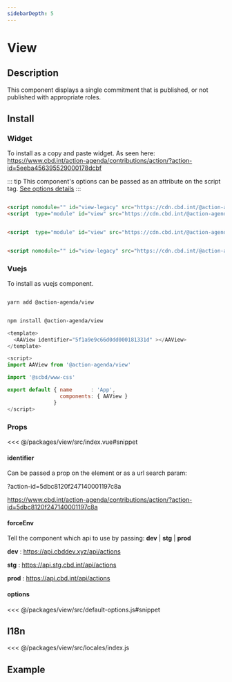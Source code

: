 ```yaml
---
sidebarDepth: 5
---
```

# View

## Description
This component displays a single commitment that is published, or not published with appropriate roles.

## Install

### Widget
To install as a copy and paste widget. As seen here:  <a href="https://www.cbd.int/action-agenda/contributions/action/?action-id=5eeba456395529000178dcbf" rel="noopener noreferrer" target="_blank"> <OutboundLink/> https://www.cbd.int/action-agenda/contributions/action/?action-id=5eeba456395529000178dcbf  </a>

::: tip
This component's options can be passed as an attribute on the script tag. [See options details](/components/view/#options)
:::

<code-group>
<code-block title="MODERN">

```html

<script nomodule="" id="view-legacy" src="https://cdn.cbd.int/@action-agenda/view@~1.0.0/dist/widget/index.umd.min.js"></script>
<script  type="module" id="view" src="https://cdn.cbd.int/@action-agenda/view@~1.0.0/dist/widget/index.min.js"></script> 


```
</code-block>

<code-block title="MODULE">

```html

<script  type="module" id="view" src="https://cdn.cbd.int/@action-agenda/view@~1.0.0/dist/widget/index.min.js"></script> 


```
</code-block>

<code-block title="UMD">

```html

<script nomodule="" id="view-legacy" src="https://cdn.cbd.int/@action-agenda/view@~1.0.0/dist/widget/index.umd.min.js"></script>

```
</code-block>
</code-group>


### Vuejs
To install as vuejs component.

<code-group>
<code-block title="YARN">

```bash

yarn add @action-agenda/view

```
</code-block>

<code-block title="NPM">

```bash

npm install @action-agenda/view

```
</code-block>
</code-group>


```js
<template>
  <AAView identifier="5f1a9e9c66d0dd000181331d" ></AAView>
</template>

<script>
import AAView from '@action-agenda/view'

import '@scbd/www-css'

export default { name      : 'App',
                 components: { AAView } 
               }
</script>

```
### Props

<<< @/packages/view/src/index.vue#snippet


#### identifier
Can be passed a prop on the element or as a url search param:

?action-id=5dbc8120f247140001197c8a

<a href="https://www.cbd.int/action-agenda/contributions/action/?action-id=5dbc8120f247140001197c8a" rel="noopener noreferrer" target="_blank"> <OutboundLink/> https://www.cbd.int/action-agenda/contributions/action/?action-id=5dbc8120f247140001197c8a</a>


#### forceEnv
Tell the component which api to use by passing: **dev** | **stg** | **prod**

  **dev** : https://api.cbddev.xyz/api/actions
  
  **stg** : https://api.stg.cbd.int/api/actions
  
  **prod** : https://api.cbd.int/api/actions


#### options

<<< @/packages/view/src/default-options.js#snippet

## I18n

<<< @/packages/view/src/locales/index.js

## Example

<template>
<div id="example-data" class="position-relative p-5 example" >
    <div class="article-container p-3">
      <article >
        <component identifier="5f1a9e9c66d0dd000181331d" v-if="dynamicComponent" :is="dynamicComponent"></component>
      </article>
    </div>
</div>
</template>

<script>
import '../../docs/style.css'

export default {
  methods: {getExamp},
  data() {
    return {
      dynamicComponent: null,
      exampleData: null,
      exampleHeader: null
    }
  },

  mounted () {
    import('./src/index.js').then(module => {
      this.dynamicComponent = module.default
      this.getExamp()
    })
  },
  destroyed(){
    this.exampleHeader.parentNode.removeChild(this.exampleHeader)
    this.exampleData.parentNode.removeChild(this.exampleData)
  }
}

function getExamp(){

  const test = document.getElementsByTagName('main')[0].lastElementChild.id

  if(test === 'example-data') return

    this.exampleHeader = document.getElementById('example')
    this.exampleData   = document.getElementById('example-data')

  this.exampleHeader.parentNode.removeChild(this.exampleHeader)
  this.exampleData.parentNode.removeChild(this.exampleData)

  const main = document.getElementsByTagName('main')[0]

  this.exampleHeader.classList.add('example-header')
  main.appendChild(this.exampleHeader)
  main.appendChild(this.exampleData)
}
</script>
<style scoped>
  .example{
    background-color: rgb(38, 90, 79);
  }
  .example .article-container{
    background-color: white;
  }
  .example-header{
      max-width: 740px;
    margin: 0 auto;
    padding: 2rem 2.5rem;
  }

</style>